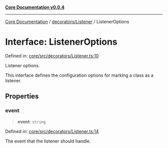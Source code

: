 [**Core Documentation v0.0.4**](../../../README.md)

***

[Core Documentation](../../../modules.md) / [decorators/Listener](../README.md) / ListenerOptions

# Interface: ListenerOptions

Defined in: [core/src/decorators/Listener.ts:10](https://github.com/stonemjs/core/blob/2adc2da4c7e3b5a9f593c198ba7e8ad639651777/src/decorators/Listener.ts#L10)

Listener options.

This interface defines the configuration options for marking a class as a listener.

## Properties

### event

> **event**: `string`

Defined in: [core/src/decorators/Listener.ts:14](https://github.com/stonemjs/core/blob/2adc2da4c7e3b5a9f593c198ba7e8ad639651777/src/decorators/Listener.ts#L14)

The event that the listener should handle.
